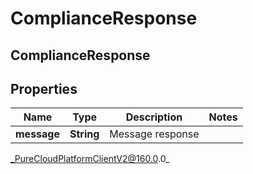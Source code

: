 # ComplianceResponse

## ComplianceResponse

## Properties

|Name | Type | Description | Notes|
|------------ | ------------- | ------------- | -------------|
| **message** | **String** | Message response | |



_PureCloudPlatformClientV2@160.0.0_
